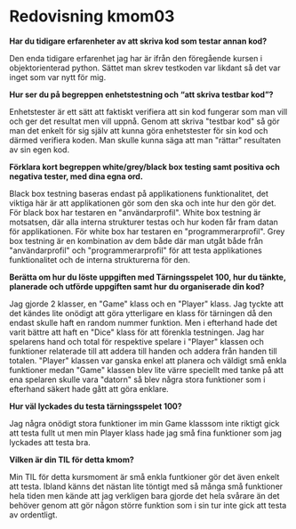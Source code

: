 ---
---
Redovisning kmom03
=========================

**Har du tidigare erfarenheter av att skriva kod som testar annan kod?**

Den enda tidigare erfarenhet jag har är ifrån den föregående kursen i objektorienterad python. Sättet man skrev testkoden var likdant så det var inget som var nytt för mig.

**Hur ser du på begreppen enhetstestning och “att skriva testbar kod”?**

Enhetstester är ett sätt att faktiskt verifiera att sin kod fungerar som man vill och ger det resultat men vill uppnå. Genom att skriva "testbar kod" så gör man det enkelt för sig själv att kunna göra enhetstester för sin kod och därmed verifiera koden. Man skulle kunna säga att man "rättar" resultaten av sin egen kod.

**Förklara kort begreppen white/grey/black box testing samt positiva och negativa tester, med dina egna ord.**

Black box testning baseras endast på applikationens funktionalitet, det viktiga här är att applikationen gör som den ska och inte hur den gör det. För black box har testaren en "användarprofil". White box testning är motsatsen, där alla interna strukturer testas och hur koden får fram datan för applikationen. För white box har testaren en "programmerarprofil". Grey box testning är en kombination av dem både där man utgåt både från "användarprofil" och "programmerarprofil" för att testa applikationes funktionalitet och de interna strukturerna för den.

**Berätta om hur du löste uppgiften med Tärningsspelet 100, hur du tänkte, planerade och utförde uppgiften samt hur du organiserade din kod?**

Jag gjorde 2 klasser, en "Game" klass och en "Player" klass. Jag tyckte att det kändes lite onödigt att göra ytterligare en klass för tärningen då den endast skulle haft en random nummer funktion. Men i efterhand hade det varit bättre att haft en "Dice" klass för att förenkla testningen. Jag har spelarens hand och total för respektive spelare i "Player" klassen och funktioner relaterade till att addera till handen och addera från handen till totalen. "Player" klassen var ganska enkel att planera och väldigt små enkla funktioner medan "Game" klassen blev lite värre speciellt med tanke på att ena spelaren skulle vara "datorn" så blev några stora funktioner som i efterhand säkert hade gått att göra enklare.

**Hur väl lyckades du testa tärningsspelet 100?**

Jag några onödigt stora funktioner im min Game klasssom inte riktigt gick att testa fullt ut men min Player klass hade jag små fina funktioner som jag lyckades att testa bra.

**Vilken är din TIL för detta kmom?**

Min TIL för detta kursmoment är små enkla funtkioner gör det även enkelt att testa. Ibland känns det nästan lite töntigt med så många små funktioner hela tiden men kände att jag verkligen bara gjorde det hela svårare än det behöver genom att gör någon större funktion som i sin tur inte gick att testa av ordentligt.

